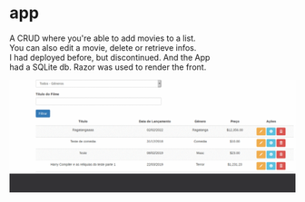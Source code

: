 <h1>app</h1>
<p>A CRUD where you're able to add movies to a list. </br>
   You can also edit a movie, delete or retrieve infos.</br>
   I had deployed before, but discontinued. And the App </br>
   had a SQLite db. Razor was used to render the front.
</p>
<img src="https://github.com/renatogondin/CRUD-dotnet-movies-razor/blob/master/movies.gif">
